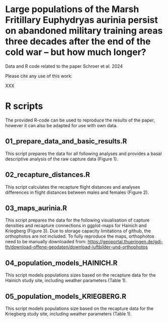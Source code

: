 # Large populations of the Marsh Fritillary Euphydryas aurinia persist on abandoned military training areas three decades after the end of the cold war – but how much longer? 

Data and R code related to the paper Schroer et al. 2024

Please cite any use of this work: 

XXX


# R scripts

The provided R-code can be used to reproduce the results of the paper, however it can also be adapted for use with own data. 

## 01_prepare_data_and_basic_results.R

This script prepares the data for all following analyses and provides a basal descriptive analysis of the raw capture data (Figure 1). 

## 02_recapture_distances.R

This script calculates the recapture flight distances and analyses differences in flight distances between males and females (Figure 2).

## 03_maps_aurinia.R

This script prepares the data for the following visualisation of capture densities and recapture connections in ggplot-maps for Hainich and Kriegberg (Figure 3). 
Due to storage capacity limitations of github, the orthophotos are not included. To fully reproduce the maps, orthophotos need to be manually downloaded from: https://geoportal.thueringen.de/gdi-th/download-offene-geodaten/download-luftbilder-und-orthophotos


## 04_population_models_HAINICH.R

This script models populations sizes based on the recapture data for the Hainich study site, including weather parameters (Table 1). 

## 05_population_models_KRIEGBERG.R

This script models populations size based on the recapture data for the Kriegberg study site, including weather parameters (Table 1). 


